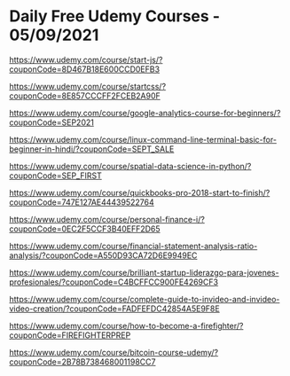 # Daily Free Udemy Courses - 05/09/2021

https://www.udemy.com/course/start-js/?couponCode=8D467B18E600CCD0EFB3
https://www.udemy.com/course/startcss/?couponCode=8E857CCCFF2FCEB2A90F
https://www.udemy.com/course/google-analytics-course-for-beginners/?couponCode=SEP2021
https://www.udemy.com/course/linux-command-line-terminal-basic-for-beginner-in-hindi/?couponCode=SEPT_SALE
https://www.udemy.com/course/spatial-data-science-in-python/?couponCode=SEP_FIRST
https://www.udemy.com/course/quickbooks-pro-2018-start-to-finish/?couponCode=747E127AE44439522764
https://www.udemy.com/course/personal-finance-i/?couponCode=0EC2F5CCF3B40EFF2D65
https://www.udemy.com/course/financial-statement-analysis-ratio-analysis/?couponCode=A550D93CA72D6E9949EC
https://www.udemy.com/course/brilliant-startup-liderazgo-para-jovenes-profesionales/?couponCode=C4BCFFCC900FE4269CF3
https://www.udemy.com/course/complete-guide-to-invideo-and-invideo-video-creation/?couponCode=FADFEFDC42854A5E9F8E
https://www.udemy.com/course/how-to-become-a-firefighter/?couponCode=FIREFIGHTERPREP
https://www.udemy.com/course/bitcoin-course-udemy/?couponCode=2B78B738468001198CC7

